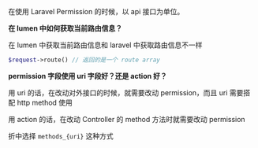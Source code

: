 在使用 Laravel Permission 的时候，以 api 接口为单位。

**在 lumen 中如何获取当前路由信息？**

在 lumen 中获取当前路由信息和 laravel 中获取路由信息不一样

```php
$request->route() // 返回的是一个 route array
```

**permission 字段使用 uri 字段好？还是 action 好？**

用 uri 的话，在改动对外接口的时候，就需要改动 permission，而且 uri 需要搭配 http method 使用

用 action 的话，在改动 Controller 的 method 方法时就需要改动 permission

折中选择 `methods_{uri}` 这种方式

